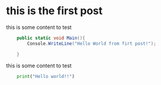 # this is the first post


this is some content to test
```C#
    public static void Main(){
        Console.WriteLine("Hello World from firt post!");

    }
```

this is some content to test
```Python
    print("Hello world!!")
```





